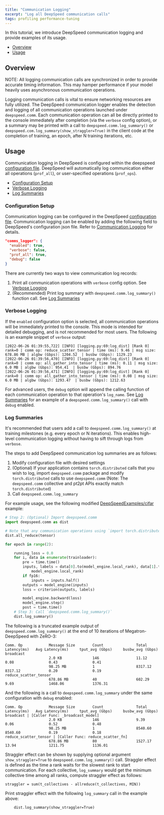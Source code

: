 ```yaml
---
title: "Communication Logging"
excerpt: "Log all DeepSpeed communication calls"
tags: profiling performance-tuning
---
```


In this tutorial, we introduce DeepSpeed communication logging and provide examples of its usage.

  - [Overview](#overview)
  - [Usage](#usage)

## Overview

NOTE: All logging communication calls are synchronized in order to provide accurate timing information. This may hamper performance if your model heavily uses asynchronous communication operations.

Logging communication calls is vital to ensure networking resources are fully utilized. The DeepSpeed communication logger enables the detection and logging of all communication operations launched under `deepspeed.comm`. Each communication operation can all be directly printed to the console immediately after completion (via the `verbose` config option), or a summary may be printed with a call to `deepspeed.comm.log_summary()` or `deepspeed.com.log_summary(show_straggler=True)` in the client code at the completion of training, an epoch, after N training iterations, etc.

## Usage

Communication logging in DeepSpeed is configured within the deepspeed [configuration file](/docs/config-json/#communication-logging). DeepSpeed will automatically log communication either all operations (`prof_all`), or user-specified operations (`prof_ops`).

  - [Configuration Setup](#configuration-setup)
  - [Verbose Logging](#verbose-logging)
  - [Log Summaries](#log-summaries)

### Configuration Setup

Communication logging can be configured in the DeepSpeed [configuration file](/docs/config-json/#communication-logging). Communication logging can be enabled by adding the following field to DeepSpeed's configuration json file. Refer to [Communication Logging](/docs/config-json/#communication-logging) for details.

```json
"comms_logger": {
  "enabled": true,
  "verbose": false,
  "prof_all": true,
  "debug": false
}
```

There are currently two ways to view communication log records:

1. Print all communication operations with `verbose` config option. See [Verbose Logging](#verbose-logging)
2. (Recommended) Print log summary with `deepspeed.comm.log_summary()` function call. See [Log Summaries](#log-summaries)

### Verbose Logging

If the `enabled` configuration option is selected, all communication operations will be immediately printed to the console. This mode is intended for detailed debugging, and is not recommended for most users. The following is an example snippet of `verbose` output:

```
[2022-06-26 01:39:55,722] [INFO] [logging.py:69:log_dist] [Rank 0] rank=0 | comm op: reduce_scatter_tensor | time (ms): 9.46 | msg size: 678.86 MB | algbw (Gbps): 1204.52  | busbw (Gbps): 1129.23
[2022-06-26 01:39:56,470] [INFO] [logging.py:69:log_dist] [Rank 0] rank=0 | comm op: all_gather_into_tensor | time (ms): 0.11 | msg size: 6.0 MB | algbw (Gbps): 954.41  | busbw (Gbps): 894.76
[2022-06-26 01:39:56,471] [INFO] [logging.py:69:log_dist] [Rank 0] rank=0 | comm op: all_gather_into_tensor | time (ms): 0.08 | msg size: 6.0 MB | algbw (Gbps): 1293.47  | busbw (Gbps): 1212.63
```

For advanced users, the `debug` option will append the calling function of each communication operation to that operation's `log_name`. See [Log Summaries](#log-summaries) for an example of a `deepspeed.comm.log_summary()` call with `debug` enabled.


### Log Summaries

It's recommended that users add a call to `deepspeed.comm.log_summary()` at training milestones (e.g. every epoch or N iterations). This enables high-level communication logging without having to sift through logs from `verbose`.

The steps to add DeepSpeed communication log summaries are as follows:

1. Modify configuration file with desired settings
2. (Optional) If your application contains `torch.distributed` calls that you wish to log, import `deepspeed.comm` package and modify `torch.distributed` calls to use `deepspeed.comm` (Note: The `deepspeed.comm` collective and pt2pt APIs exactly match `torch.distributed`)
3. Call `deepspeed.comm.log_summary`

For example usage, see the following modified [DeepSpeedExamples/cifar](https://github.com/deepspeedai/DeepSpeedExamples/tree/master/cifar) example:

```python
# Step 2: (Optional) Import deepspeed.comm
import deepspeed.comm as dist

# Note that any communication operations using `import torch.distributed as dist` calls can remain unchanged, and will be automatically logged under deepspeed.comm!
dist.all_reduce(tensor)

for epoch in range(2):

    running_loss = 0.0
    for i, data in enumerate(trainloader):
        pre = time.time()
        inputs, labels = data[0].to(model_engine.local_rank), data[1].to(
            model_engine.local_rank)
        if fp16:
            inputs = inputs.half()
        outputs = model_engine(inputs)
        loss = criterion(outputs, labels)

        model_engine.backward(loss)
        model_engine.step()
        post = time.time()
    # Step 3: Call `deepspeed.comm.log_summary()`
    dist.log_summary()
```

The following is a truncated example output of `deepspeed.comm.log_summary()` at the end of 10 iterations of Megatron-DeepSpeed with ZeRO-3:

```
Comm. Op            Message Size        Count               Total Latency(ms)   Avg Latency(ms)     tput_avg (Gbps)     busbw_avg (Gbps)
broadcast
                    2.0 KB              146                 11.12               0.08                0.43                0.41
                    98.25 MB            1                   8317.12             8317.12             0.20                0.19
reduce_scatter_tensor
                    678.86 MB           40                  602.29              9.69                1468.06             1376.31
```


And the following is a call to `deepspeed.comm.log_summary` under the same configuration with `debug` enabled:

```
Comm. Op            Message Size        Count               Total Latency(ms)   Avg Latency(ms)     tput_avg (Gbps)     busbw_avg (Gbps)
broadcast | [Caller Func: _broadcast_model]
                    2.0 KB              146                 9.39                0.06                0.52                0.48
                    98.25 MB            1                   8540.60             8540.60             0.19                0.18
reduce_scatter_tensor | [Caller Func: reduce_scatter_fn]
                    678.86 MB           80                  1527.17             13.94               1211.75             1136.01
```

Straggler effect can be shown by supplying optional argument `show_straggler=True` to `deepspeed.comm.log_summary()` call.   Straggler effect is defined as the time a rank waits for the slowest rank to start communication.  For each collective, `log_summary` would get the minimum collective time among all ranks, compute straggler effect as follows:

```
straggler = sum(t_collectives - allreduce(t_collectives, MIN))
```

Print straggler effect with the following `log_summary` call in the example above:
```
    dist.log_summary(show_straggler=True)
```

